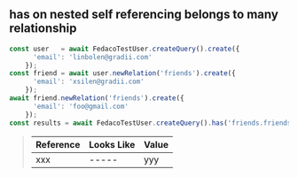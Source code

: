 ## has on nested self referencing belongs to many relationship

```typescript
const user   = await FedacoTestUser.createQuery().create({
      'email': 'linbolen@gradii.com'
    });
const friend = await user.newRelation('friends').create({
      'email': 'xsilen@gradii.com'
    });
await friend.newRelation('friends').create({
      'email': 'foo@gmail.com'
    });
const results = await FedacoTestUser.createQuery().has('friends.friends').get();
```

> | Reference | Looks Like | Value |
> | ------ | ----- | ----- |
> | xxx | ----- | yyy |
